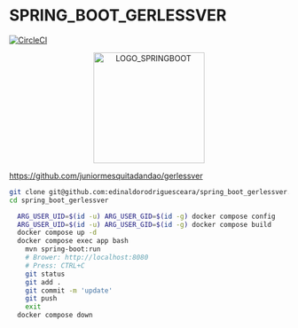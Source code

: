 # SPRING_BOOT_GERLESSVER

[![CircleCI](https://dl.circleci.com/status-badge/img/gh/edinaldorodriguesceara/ruby_on_rails_gerlessver/tree/main.svg?style=svg)](https://dl.circleci.com/status-badge/redirect/gh/edinaldorodriguesceara/ruby_on_rails_gerlessver/tree/main)



<div align="center">
    <img src="https://spring.io/img/logos/spring-initializr.svg" alt="LOGO_SPRINGBOOT" width="200"/>
</div>

https://github.com/juniormesquitadandao/gerlessver

```bash
git clone git@github.com:edinaldorodriguesceara/spring_boot_gerlessver.git
cd spring_boot_gerlessver

  ARG_USER_UID=$(id -u) ARG_USER_GID=$(id -g) docker compose config
  ARG_USER_UID=$(id -u) ARG_USER_GID=$(id -g) docker compose build
  docker compose up -d
  docker compose exec app bash
    mvn spring-boot:run
    # Brower: http://localhost:8080
    # Press: CTRL+C
    git status
    git add .
    git commit -m 'update'
    git push
    exit
  docker compose down
